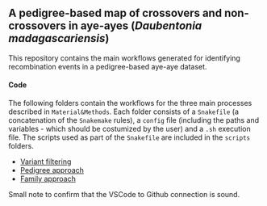 ## A pedigree-based map of crossovers and non-crossovers in aye-ayes (*Daubentonia madagascariensis*)

This repository contains the main workflows generated for identifying recombination events in a pedigree-based aye-aye dataset.

#### Code

The following folders contain the workflows for the three main processes described in `Material&Methods`. Each folder consists of a `Snakefile` (a concatenation of the `Snakemake` rules), a `config` file (including the paths and variables - which should be costumized by the user) and a `.sh` execution file. The scripts used as part of the `Snakefile` are included in the `scripts` folders.

- [Variant filtering](Snakepit/Variant_filtering/)
- [Pedigree approach](Snakepit/Pedigree_approach/)
- [Family approach](Snakepit/Family_approach/)

Small note to confirm that the VSCode to Github connection is sound.